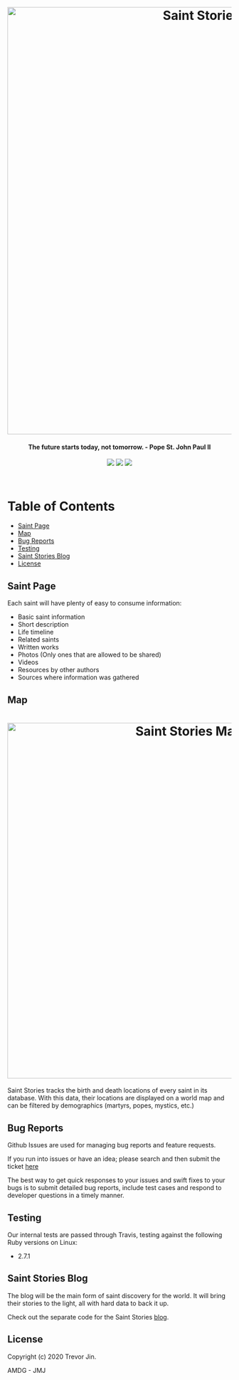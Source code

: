 <h1 align="center">
  <br>
  <a href="http://www.saintstories.org/"><img src="https://image.ibb.co/mpR8F5/florence.jpg" alt="Saint Stories Banner" width="961"></a>
</h1>

<h4 align="center">The future starts today, not tomorrow. - Pope St. John Paul II</h4>

<p align="center">
  <a href="https://codeclimate.com/github/TrevorJin/saintstories"><img src="https://codeclimate.com/github/TrevorJin/saintstories/badges/gpa.svg" /></a> <a href="https://codeclimate.com/github/TrevorJin/saintstories/coverage"><img src="https://codeclimate.com/github/TrevorJin/saintstories/badges/coverage.svg" /></a> <a href="https://travis-ci.org/TrevorJin/saintstories/"><img src = "https://travis-ci.org/TrevorJin/saintstories.svg?branch=master" /></a>
</p>
<br>

# Table of Contents

- [Saint Page](#saint-page)
- [Map](#map)
- [Bug Reports](#bug-reports)
- [Testing](#testing)
- [Saint Stories Blog](#saint-stories-blog)
- [License](#license)

## Saint Page

Each saint will have plenty of easy to consume information:

- Basic saint information
- Short description
- Life timeline
- Related saints
- Written works
- Photos (Only ones that are allowed to be shared)
- Videos
- Resources by other authors
- Sources where information was gathered

## Map

<h1 align="center">
  <a href="http://www.saintstories.org/"><img src="https://image.ibb.co/iPZTF5/saintmap.jpg" alt="Saint Stories Map" width="800"></a>
</h1>

Saint Stories tracks the birth and death locations of every saint in its database. With this data, their locations are displayed on a world map and can be filtered by demographics (martyrs, popes, mystics, etc.)

## Bug Reports

Github Issues are used for managing bug reports and feature requests.

If you run into issues or have an idea; please search and then submit the ticket
[here](https://github.com/TrevorJin/saintstories/issues)

The best way to get quick responses to your issues and swift fixes to your bugs
is to submit detailed bug reports, include test cases and respond to developer
questions in a timely manner.

## Testing

Our internal tests are passed through Travis, testing against the following
Ruby versions on Linux:

- 2.7.1

## Saint Stories Blog

The blog will be the main form of saint discovery for the world. It will bring their stories to the light, all with hard data to back it up.

Check out the separate code for the Saint Stories [blog](https://github.com/TrevorJin/saintstories-blog).

## License

Copyright (c) 2020 Trevor Jin.

AMDG - JMJ

[saintstories]: http://www.saintstories.org/
[travis]: https://travis-ci.org/TrevorJin/saintstories
[codeclimate]: https://codeclimate.com/github/TrevorJin/saintstories